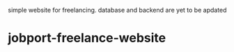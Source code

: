 simple website for freelancing. database and backend are yet to be apdated
# jobport-freelance-website
